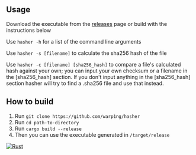 ## Usage
Download the executable from the [releases](https://github.com/warp1ng/hasher/releases) page or build with the instructions below

Use `hasher -h` for a list of the command line arguments

Use `hasher -s [filename]` to calculate the sha256 hash of the file

Use `hasher -c [filename] [sha256_hash]` to compare a file's calculated hash against your own; you can input your own checksum or a filename in the [sha256_hash] section.
If you don't input anything in the [sha256_hash] section hasher will try to find a .sha256 file and use that instead.

## How to build
1. Run `git clone https://github.com/warp1ng/hasher`
2. Run `cd path-to-directory`
3. Run `cargo build --release`
4. Then you can use the executable generated in `/target/release`

[![Rust](https://github.com/warp1ng/hasher/actions/workflows/rust.yml/badge.svg)](https://github.com/warp1ng/hasher/actions/workflows/rust.yml)
